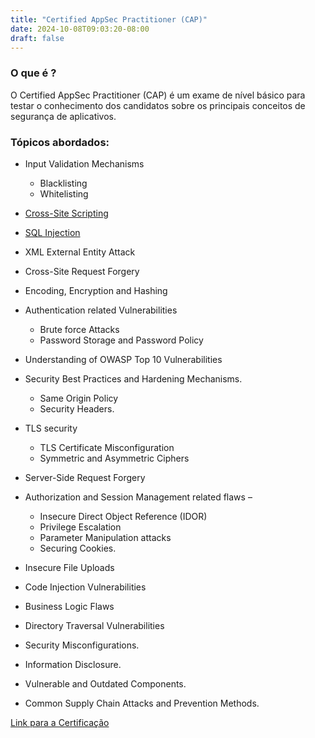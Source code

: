 ```yaml
---
title: "Certified AppSec Practitioner (CAP)"
date: 2024-10-08T09:03:20-08:00
draft: false
---
```


### O que é ?

O Certified AppSec Practitioner (CAP) é um exame de nível básico para testar o conhecimento dos candidatos sobre os principais conceitos de segurança de aplicativos.

### Tópicos abordados:

- Input Validation Mechanisms
  - Blacklisting
  - Whitelisting
- [Cross-Site Scripting](/vulnerabilities/xss)
- [SQL Injection](/vulnerabilities/sql-injection)
- XML External Entity Attack
- Cross-Site Request Forgery
- Encoding, Encryption and Hashing
- Authentication related Vulnerabilities
  - Brute force Attacks
  - Password Storage and Password Policy

- Understanding of OWASP Top 10 Vulnerabilities
- Security Best Practices and Hardening Mechanisms.
  - Same Origin Policy
  - Security Headers.
- TLS security
  - TLS Certificate Misconfiguration
  - Symmetric and Asymmetric Ciphers
- Server-Side Request Forgery
- Authorization and Session Management related flaws –
  - Insecure Direct Object Reference (IDOR)
  - Privilege Escalation
  - Parameter Manipulation attacks
  - Securing Cookies.
- Insecure File Uploads
- Code Injection Vulnerabilities
- Business Logic Flaws
- Directory Traversal Vulnerabilities
- Security Misconfigurations.
- Information Disclosure.
- Vulnerable and Outdated Components.
- Common Supply Chain Attacks and Prevention Methods.


[Link para a Certificação](https://pentestingexams.com/product/certified-application-security-practitioner/)